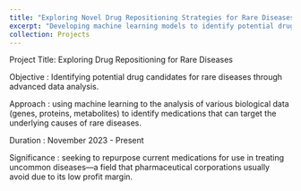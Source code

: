 ```yaml
---
title: "Exploring Novel Drug Repositioning Strategies for Rare Diseases"
excerpt: "Developing machine learning models to identify potential drug candidates for rare diseases using multi-omics data <br/><img src='/images/drug_project.png'>"
collection: Projects
---
```


Project Title: Exploring Drug Repositioning for Rare Diseases

Objective
:   Identifying potential drug candidates for rare diseases through advanced data analysis.

Approach
:   using machine learning to the analysis of various biological data (genes, proteins, metabolites) to identify medications that can target the underlying causes of rare diseases.

Duration
:   November 2023 - Present

Significance
:    seeking to repurpose current medications for use in treating uncommon diseases—a field that pharmaceutical corporations usually avoid due to its low profit margin.

